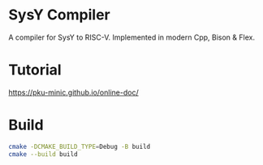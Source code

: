 # SysY Compiler

A compiler for SysY to RISC-V. Implemented in modern Cpp, Bison & Flex.

# Tutorial
https://pku-minic.github.io/online-doc/

# Build
```sh
cmake -DCMAKE_BUILD_TYPE=Debug -B build
cmake --build build
```
